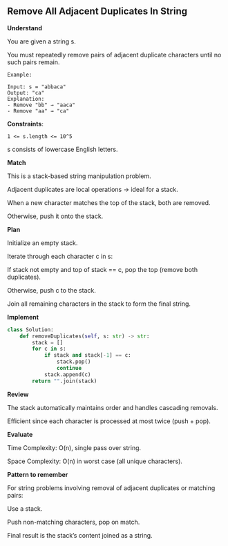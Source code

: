 ## Remove All Adjacent Duplicates In String

**Understand**

You are given a string s.

You must repeatedly remove pairs of adjacent duplicate characters until no such pairs remain.

```
Example:

Input: s = "abbaca"
Output: "ca"
Explanation:
- Remove "bb" → "aaca"
- Remove "aa" → "ca"
```

**Constraints**:

```
1 <= s.length <= 10^5
```

s consists of lowercase English letters.

**Match**

This is a stack-based string manipulation problem.

Adjacent duplicates are local operations → ideal for a stack.

When a new character matches the top of the stack, both are removed.

Otherwise, push it onto the stack.

**Plan**

Initialize an empty stack.

Iterate through each character c in s:

If stack not empty and top of stack == c, pop the top (remove both duplicates).

Otherwise, push c to the stack.

Join all remaining characters in the stack to form the final string.

**Implement**

```py
class Solution:
    def removeDuplicates(self, s: str) -> str:
        stack = []
        for c in s:
            if stack and stack[-1] == c:
                stack.pop()
                continue
            stack.append(c)
        return "".join(stack)
```

**Review**

The stack automatically maintains order and handles cascading removals.

Efficient since each character is processed at most twice (push + pop).

**Evaluate**

Time Complexity: O(n), single pass over string.

Space Complexity: O(n) in worst case (all unique characters).

**Pattern to remember**

For string problems involving removal of adjacent duplicates or matching pairs:

Use a stack.

Push non-matching characters, pop on match.

Final result is the stack’s content joined as a string.
